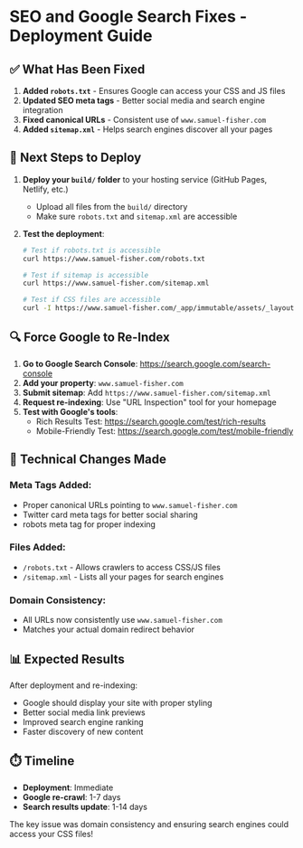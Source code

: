 # SEO and Google Search Fixes - Deployment Guide

## ✅ What Has Been Fixed

1. **Added `robots.txt`** - Ensures Google can access your CSS and JS files
2. **Updated SEO meta tags** - Better social media and search engine integration
3. **Fixed canonical URLs** - Consistent use of `www.samuel-fisher.com`
4. **Added `sitemap.xml`** - Helps search engines discover all your pages

## 🚀 Next Steps to Deploy

1. **Deploy your `build/` folder** to your hosting service (GitHub Pages, Netlify, etc.)
   - Upload all files from the `build/` directory
   - Make sure `robots.txt` and `sitemap.xml` are accessible

2. **Test the deployment**:
   ```bash
   # Test if robots.txt is accessible
   curl https://www.samuel-fisher.com/robots.txt
   
   # Test if sitemap is accessible  
   curl https://www.samuel-fisher.com/sitemap.xml
   
   # Test if CSS files are accessible
   curl -I https://www.samuel-fisher.com/_app/immutable/assets/_layout.*.css
   ```

## 🔍 Force Google to Re-Index

1. **Go to Google Search Console**: https://search.google.com/search-console
2. **Add your property**: `www.samuel-fisher.com`
3. **Submit sitemap**: Add `https://www.samuel-fisher.com/sitemap.xml`
4. **Request re-indexing**: Use "URL Inspection" tool for your homepage
5. **Test with Google's tools**:
   - Rich Results Test: https://search.google.com/test/rich-results
   - Mobile-Friendly Test: https://search.google.com/test/mobile-friendly

## 🔧 Technical Changes Made

### Meta Tags Added:
- Proper canonical URLs pointing to `www.samuel-fisher.com`
- Twitter card meta tags for better social sharing
- robots meta tag for proper indexing

### Files Added:
- `/robots.txt` - Allows crawlers to access CSS/JS files
- `/sitemap.xml` - Lists all your pages for search engines

### Domain Consistency:
- All URLs now consistently use `www.samuel-fisher.com`
- Matches your actual domain redirect behavior

## 📊 Expected Results

After deployment and re-indexing:
- Google should display your site with proper styling
- Better social media link previews
- Improved search engine ranking
- Faster discovery of new content

## ⏱️ Timeline

- **Deployment**: Immediate
- **Google re-crawl**: 1-7 days
- **Search results update**: 1-14 days

The key issue was domain consistency and ensuring search engines could access your CSS files!